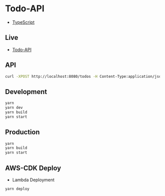 # Todo-API

- [TypeScript](https://www.typescriptlang.org/)

## Live

- [Todo-API](https://xrtbumqy1m.execute-api.eu-central-1.amazonaws.com/prod/)

## API

```bash
curl -XPOST http://localhost:8080/todos -H Content-Type:application/json -d '{"description":"todo 1", "name": "mike", "done": true }'
```

## Development

```bash
yarn
yarn dev
yarn build
yarn start
```

## Production

```bash
yarn
yarn build
yarn start
```

## AWS-CDK Deploy

- Lambda Deployment

```bash
yarn deploy
```
